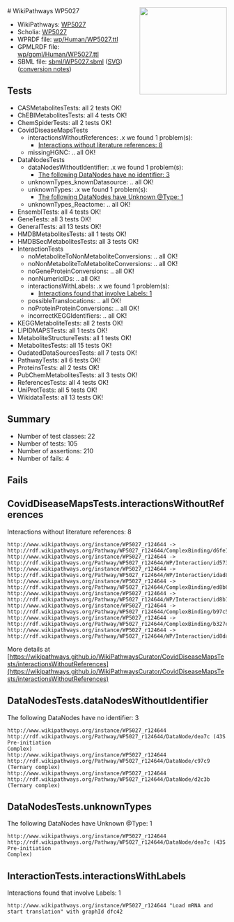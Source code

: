<img style="float: right; width: 200px" src="../logo.png" />
# WikiPathways WP5027

* WikiPathways: [WP5027](https://identifiers.org/wikipathways:WP5027)
* Scholia: [WP5027](https://scholia.toolforge.org/wikipathways/WP5027)
* WPRDF file: [wp/Human/WP5027.ttl](../wp/Human/WP5027.ttl)
* GPMLRDF file: [wp/gpml/Human/WP5027.ttl](../wp/gpml/Human/WP5027.ttl)
* SBML file: [sbml/WP5027.sbml](../sbml/WP5027.sbml) ([SVG](../sbml/WP5027.svg)) ([conversion notes](../sbml/WP5027.txt))

## Tests
* CASMetabolitesTests: all 2 tests OK!
* ChEBIMetabolitesTests: all 4 tests OK!
* ChemSpiderTests: all 2 tests OK!
* CovidDiseaseMapsTests
    * interactionsWithoutReferences: .x we found 1 problem(s):
        * [Interactions without literature references: 8](#2e295936)
    * missingHGNC: .. all OK!
* DataNodesTests
    * dataNodesWithoutIdentifier: .x we found 1 problem(s):
        * [The following DataNodes have no identifier: 3](#d2d32fa2)
    * unknownTypes_knownDatasource: .. all OK!
    * unknownTypes: .x we found 1 problem(s):
        * [The following DataNodes have Unknown @Type: 1](#839973df)
    * unknownTypes_Reactome: .. all OK!
* EnsemblTests: all 4 tests OK!
* GeneTests: all 3 tests OK!
* GeneralTests: all 13 tests OK!
* HMDBMetabolitesTests: all 1 tests OK!
* HMDBSecMetabolitesTests: all 3 tests OK!
* InteractionTests
    * noMetaboliteToNonMetaboliteConversions: .. all OK!
    * noNonMetaboliteToMetaboliteConversions: .. all OK!
    * noGeneProteinConversions: .. all OK!
    * nonNumericIDs: .. all OK!
    * interactionsWithLabels: .x we found 1 problem(s):
        * [Interactions found that involve Labels: 1](#630d2678)
    * possibleTranslocations: .. all OK!
    * noProteinProteinConversions: .. all OK!
    * incorrectKEGGIdentifiers: .. all OK!
* KEGGMetaboliteTests: all 2 tests OK!
* LIPIDMAPSTests: all 1 tests OK!
* MetaboliteStructureTests: all 1 tests OK!
* MetabolitesTests: all 15 tests OK!
* OudatedDataSourcesTests: all 7 tests OK!
* PathwayTests: all 6 tests OK!
* ProteinsTests: all 2 tests OK!
* PubChemMetabolitesTests: all 3 tests OK!
* ReferencesTests: all 4 tests OK!
* UniProtTests: all 5 tests OK!
* WikidataTests: all 13 tests OK!


## Summary

* Number of test classes: 22
* Number of tests: 105
* Number of assertions: 210
* Number of fails: 4

## Fails

<a name="2e295936" />

## CovidDiseaseMapsTests.interactionsWithoutReferences

Interactions without literature references: 8
```
http://www.wikipathways.org/instance/WP5027_r124644 -> http://rdf.wikipathways.org/Pathway/WP5027_r124644/ComplexBinding/d6fe1
http://www.wikipathways.org/instance/WP5027_r124644 -> http://rdf.wikipathways.org/Pathway/WP5027_r124644/WP/Interaction/id573935d6
http://www.wikipathways.org/instance/WP5027_r124644 -> http://rdf.wikipathways.org/Pathway/WP5027_r124644/WP/Interaction/idad839e9d
http://www.wikipathways.org/instance/WP5027_r124644 -> http://rdf.wikipathways.org/Pathway/WP5027_r124644/ComplexBinding/ed8b6
http://www.wikipathways.org/instance/WP5027_r124644 -> http://rdf.wikipathways.org/Pathway/WP5027_r124644/WP/Interaction/id8b1ce7b7
http://www.wikipathways.org/instance/WP5027_r124644 -> http://rdf.wikipathways.org/Pathway/WP5027_r124644/ComplexBinding/b97c5
http://www.wikipathways.org/instance/WP5027_r124644 -> http://rdf.wikipathways.org/Pathway/WP5027_r124644/ComplexBinding/b327e
http://www.wikipathways.org/instance/WP5027_r124644 -> http://rdf.wikipathways.org/Pathway/WP5027_r124644/WP/Interaction/id8da43876
```

More details at [https://wikipathways.github.io/WikiPathwaysCurator/CovidDiseaseMapsTests/interactionsWithoutReferences](https://wikipathways.github.io/WikiPathwaysCurator/CovidDiseaseMapsTests/interactionsWithoutReferences)

<a name="d2d32fa2" />

## DataNodesTests.dataNodesWithoutIdentifier

The following DataNodes have no identifier: 3
```
http://www.wikipathways.org/instance/WP5027_r124644 http://rdf.wikipathways.org/Pathway/WP5027_r124644/DataNode/dea7c (43S Pre-initiation 
Complex)
http://www.wikipathways.org/instance/WP5027_r124644 http://rdf.wikipathways.org/Pathway/WP5027_r124644/DataNode/c97c9 (Ternary complex)
http://www.wikipathways.org/instance/WP5027_r124644 http://rdf.wikipathways.org/Pathway/WP5027_r124644/DataNode/d2c3b (Ternary complex)
```

<a name="839973df" />

## DataNodesTests.unknownTypes

The following DataNodes have Unknown @Type: 1
```
http://www.wikipathways.org/instance/WP5027_r124644 http://rdf.wikipathways.org/Pathway/WP5027_r124644/DataNode/dea7c (43S Pre-initiation 
Complex)
```

<a name="630d2678" />

## InteractionTests.interactionsWithLabels

Interactions found that involve Labels: 1
```
http://www.wikipathways.org/instance/WP5027_r124644 "Load mRNA and start translation" with graphId dfc42
```

